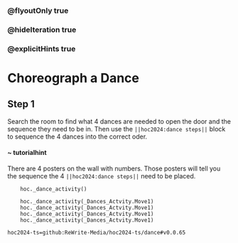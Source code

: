 ### @flyoutOnly true
### @hideIteration true
### @explicitHints true

# Choreograph a Dance

## Step 1
Search the room to find what 4 dances are needed to open the door and the sequence they need to be in. Then use the ``||hoc2024:dance steps||`` block to sequence the 4 dances into the correct oder.

#### ~ tutorialhint
There are 4 posters on the wall with numbers. Those posters will tell you the sequence the 4 ``||hoc2024:dance steps||`` need to be placed.


```ghost
    hoc._dance_activity()
```
```template
    hoc._dance_activity(_Dances_Actvity.Move1)
    hoc._dance_activity(_Dances_Actvity.Move1)
    hoc._dance_activity(_Dances_Actvity.Move1)
    hoc._dance_activity(_Dances_Actvity.Move1)
```

```package
hoc2024-ts=github:ReWrite-Media/hoc2024-ts/dance#v0.0.65
```